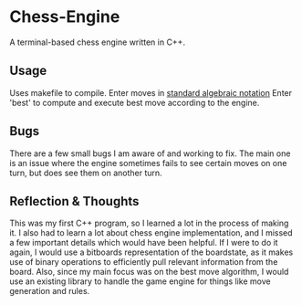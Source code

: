 # Chess-Engine
A terminal-based chess engine written in C++.


## Usage
Uses makefile to compile.
Enter moves in [standard algebraic notation](https://en.wikipedia.org/wiki/Algebraic_notation_(chess))
Enter 'best' to compute and execute best move according to the engine.

## Bugs
There are a few small bugs I am aware of and working to fix. The main one is an issue where the engine sometimes fails to see certain moves on one turn, but does see them on another turn.

## Reflection & Thoughts
This was my first C++ program, so I learned a lot in the process of making it. I also had to learn a lot about chess engine implementation, and I missed a few important details which would have been helpful. If I were to do it again, I would use a bitboards representation of the boardstate, as it makes use of binary operations to efficiently pull relevant information from the board. Also, since my main focus was on the best move algorithm, I would use an existing library to handle the game engine for things like move generation and rules.
